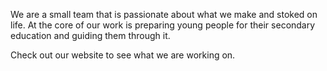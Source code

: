 We are a small team that is passionate about what we make and stoked on life. At the core of our work is preparing young people for their secondary education and guiding them through it.

Check out our website to see what we are working on.
